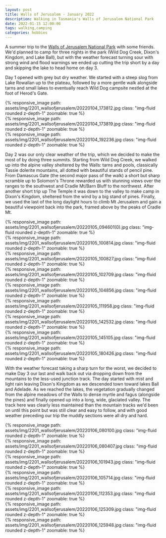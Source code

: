 ```yaml
---
layout: post
title: Walls of Jerusalem - January 2022
description: Walking in Tasmania's Walls of Jerusalem National Park
date: 2022-01-15 12:00:00
tags: walking,camping
categories: hobbies
---
```



A summer trip to the [Walls of Jerusalem National Park](https://en.wikipedia.org/wiki/Walls_of_Jerusalem_National_Park) with some friends. We'd planned to camp for three nights in the park (Wild Dog Creek, Dixon's Kingdom, and Lake Ball), but with the weather forecast turning sour with strong wind and flood warnings we ended up cutting the trip short by a day and skipping the lake to head home on day 3.

Day 1 opened with grey but dry weather. We started with a steep slog from Lake Rowallan up to the plateau, followed by a more gentle walk alongside tarns and small lakes to eventually reach Wild Dog campsite nestled at the foot of Herod's Gate.
<div class="row mt-3">
    <div class="col-sm mt-3 mt-md-0">
        {% responsive_image path: assets/img/2201_wallsofjerusalem/20220104_173812.jpg class: "img-fluid rounded z-depth-1" zoomable: true %}
    </div>
    <div class="col-sm mt-3 mt-md-0">
        {% responsive_image path: assets/img/2201_wallsofjerusalem/20220104_173819.jpg class: "img-fluid rounded z-depth-1" zoomable: true %}
    </div>
    <div class="col-sm mt-3 mt-md-0">
        {% responsive_image path: assets/img/2201_wallsofjerusalem/20220104_192236.jpg class: "img-fluid rounded z-depth-1" zoomable: true %}
    </div>
    
</div>


Day 2 was our only clear weather of the trip, which we decided to make the most of by doing three summits. Starting from Wild Dog Creek, we walked up into the alpine valley sheltered by the Walls: tarns and pools, classically Tassie dolerite mountains, all dotted with beautiful stands of pencil pine. From Damascus Gate (the second major pass of the walk) a short but sharp scramble up to Solomon's Throne rewarded us with stunning views over the ranges to the southwest and Cradle Mt/Barn Bluff to the northwest. After another short trip up The Temple it was down to the valley to make camp in Dixon's Kingdom, sheltered from the wind by a big stand of pines. Finally, we used the last of the long daylight hours to climb Mt Jerusalem and gain a beautiful viewpoint back into the park, framed above by the peaks of Cradle Mt.

<div class="row mt-3">
    <div class="col-sm mt-3 mt-md-0">
        {% responsive_image path: assets/img/2201_wallsofjerusalem/20220105_094601(0).jpg class: "img-fluid rounded z-depth-1" zoomable: true %}
    </div>
    <div class="col-sm mt-3 mt-md-0">
        {% responsive_image path: assets/img/2201_wallsofjerusalem/20220105_100814.jpg class: "img-fluid rounded z-depth-1" zoomable: true %}
    </div>
    <div class="col-sm mt-3 mt-md-0">
        {% responsive_image path: assets/img/2201_wallsofjerusalem/20220105_100827.jpg class: "img-fluid rounded z-depth-1" zoomable: true %}
    </div>
    <div class="col-sm mt-3 mt-md-0">
        {% responsive_image path: assets/img/2201_wallsofjerusalem/20220105_102709.jpg class: "img-fluid rounded z-depth-1" zoomable: true %}
    </div>
    <div class="col-sm mt-3 mt-md-0">
        {% responsive_image path: assets/img/2201_wallsofjerusalem/20220105_104856.jpg class: "img-fluid rounded z-depth-1" zoomable: true %}
    </div>
    <div class="col-sm mt-3 mt-md-0">
        {% responsive_image path: assets/img/2201_wallsofjerusalem/20220105_111958.jpg class: "img-fluid rounded z-depth-1" zoomable: true %}
    </div>
    <div class="col-sm mt-3 mt-md-0">
        {% responsive_image path: assets/img/2201_wallsofjerusalem/20220105_142532.jpg class: "img-fluid rounded z-depth-1" zoomable: true %}
    </div>
    <div class="col-sm mt-3 mt-md-0">
        {% responsive_image path: assets/img/2201_wallsofjerusalem/20220105_145105.jpg class: "img-fluid rounded z-depth-1" zoomable: true %}
    </div>
    <div class="col-sm mt-3 mt-md-0">
        {% responsive_image path: assets/img/2201_wallsofjerusalem/20220105_180426.jpg class: "img-fluid rounded z-depth-1" zoomable: true %}
    </div>
</div>

With the weather forecast taking a sharp turn for the worst, we decided to make Day 3 our last and walk back out via dropping down from the mountains to the less-used junction track. The day started with mist and light rain leaving Dixon's Kingdom as we descended town toward lakes Ball and Adelade. As we reached the lakes, the vegetation gradually changed from the alpine meadows of the Walls to dense myrtle and fagus (alongside the pines) and finally opened up into a long, wide, glaciated valley. The track here was clearly less maintained than the mountain tracks we'd been on until this point but was still clear and easy to follow, and with good weather preceding our trip the muddly sections were all dry and hard.

<div class="row mt-3">
    <div class="col-sm mt-3 mt-md-0">
        {% responsive_image path: assets/img/2201_wallsofjerusalem/20220106_080100.jpg class: "img-fluid rounded z-depth-1" zoomable: true %}
    </div>
    <div class="col-sm mt-3 mt-md-0">
        {% responsive_image path: assets/img/2201_wallsofjerusalem/20220106_080407.jpg class: "img-fluid rounded z-depth-1" zoomable: true %}
    </div>
    <div class="col-sm mt-3 mt-md-0">
        {% responsive_image path: assets/img/2201_wallsofjerusalem/20220106_101943.jpg class: "img-fluid rounded z-depth-1" zoomable: true %}
    </div>
    <div class="col-sm mt-3 mt-md-0">
        {% responsive_image path: assets/img/2201_wallsofjerusalem/20220106_105714.jpg class: "img-fluid rounded z-depth-1" zoomable: true %}
    </div>
	    <div class="col-sm mt-3 mt-md-0">
        {% responsive_image path: assets/img/2201_wallsofjerusalem/20220106_112353.jpg class: "img-fluid rounded z-depth-1" zoomable: true %}
    </div>
    <div class="col-sm mt-3 mt-md-0">
        {% responsive_image path: assets/img/2201_wallsofjerusalem/20220106_125309.jpg class: "img-fluid rounded z-depth-1" zoomable: true %}
    </div>
    <div class="col-sm mt-3 mt-md-0">
        {% responsive_image path: assets/img/2201_wallsofjerusalem/20220106_125948.jpg class: "img-fluid rounded z-depth-1" zoomable: true %}
    </div>
</div>

